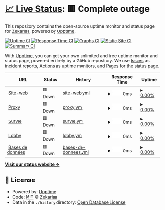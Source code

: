 # [📈 Live Status](https://live.wilderia.fr): <!--live status--> **🟥 Complete outage**

This repository contains the open-source uptime monitor and status page for [Zekariaa](www.wilderia.fr), powered by [Upptime](https://github.com/upptime/upptime).

[![Uptime CI](https://github.com/Zekariaa/Wilderia/workflows/Uptime%20CI/badge.svg)](https://github.com/Zekariaa/Wilderia/actions?query=workflow%3A%22Uptime+CI%22)
[![Response Time CI](https://github.com/Zekariaa/Wilderia/workflows/Response%20Time%20CI/badge.svg)](https://github.com/Zekariaa/Wilderia/actions?query=workflow%3A%22Response+Time+CI%22)
[![Graphs CI](https://github.com/Zekariaa/Wilderia/workflows/Graphs%20CI/badge.svg)](https://github.com/Zekariaa/Wilderia/actions?query=workflow%3A%22Graphs+CI%22)
[![Static Site CI](https://github.com/Zekariaa/Wilderia/workflows/Static%20Site%20CI/badge.svg)](https://github.com/Zekariaa/Wilderia/actions?query=workflow%3A%22Static+Site+CI%22)
[![Summary CI](https://github.com/Zekariaa/Wilderia/workflows/Summary%20CI/badge.svg)](https://github.com/Zekariaa/Wilderia/actions?query=workflow%3A%22Summary+CI%22)

With [Upptime](https://upptime.js.org), you can get your own unlimited and free uptime monitor and status page, powered entirely by a GitHub repository. We use [Issues](https://github.com/Zekariaa/Wilderia/issues) as incident reports, [Actions](https://github.com/Zekariaa/Wilderia/actions) as uptime monitors, and [Pages](https://live.wilderia.fr) for the status page.

<!--start: status pages-->
<!-- This summary is generated by Upptime (https://github.com/upptime/upptime) -->
<!-- Do not edit this manually, your changes will be overwritten -->
<!-- prettier-ignore -->
| URL | Status | History | Response Time | Uptime |
| --- | ------ | ------- | ------------- | ------ |
| <img alt="" src="https://favicons.githubusercontent.com/wilderia.fr" height="13"> [Site-web](https://wilderia.fr) | 🟥 Down | [site-web.yml](https://github.com/Zekariaa/Wilderia/commits/HEAD/history/site-web.yml) | <details><summary><img alt="Response time graph" src="./graphs/site-web/response-time-week.png" height="20"> 0ms</summary><br><a href="https://live.wilderia.fr/history/site-web"><img alt="Response time 623" src="https://img.shields.io/endpoint?url=https%3A%2F%2Fraw.githubusercontent.com%2FZekariaa%2FWilderia%2FHEAD%2Fapi%2Fsite-web%2Fresponse-time.json"></a><br><a href="https://live.wilderia.fr/history/site-web"><img alt="24-hour response time 0" src="https://img.shields.io/endpoint?url=https%3A%2F%2Fraw.githubusercontent.com%2FZekariaa%2FWilderia%2FHEAD%2Fapi%2Fsite-web%2Fresponse-time-day.json"></a><br><a href="https://live.wilderia.fr/history/site-web"><img alt="7-day response time 0" src="https://img.shields.io/endpoint?url=https%3A%2F%2Fraw.githubusercontent.com%2FZekariaa%2FWilderia%2FHEAD%2Fapi%2Fsite-web%2Fresponse-time-week.json"></a><br><a href="https://live.wilderia.fr/history/site-web"><img alt="30-day response time 0" src="https://img.shields.io/endpoint?url=https%3A%2F%2Fraw.githubusercontent.com%2FZekariaa%2FWilderia%2FHEAD%2Fapi%2Fsite-web%2Fresponse-time-month.json"></a><br><a href="https://live.wilderia.fr/history/site-web"><img alt="1-year response time 623" src="https://img.shields.io/endpoint?url=https%3A%2F%2Fraw.githubusercontent.com%2FZekariaa%2FWilderia%2FHEAD%2Fapi%2Fsite-web%2Fresponse-time-year.json"></a></details> | <details><summary><a href="https://live.wilderia.fr/history/site-web">0.00%</a></summary><a href="https://live.wilderia.fr/history/site-web"><img alt="All-time uptime 16.76%" src="https://img.shields.io/endpoint?url=https%3A%2F%2Fraw.githubusercontent.com%2FZekariaa%2FWilderia%2FHEAD%2Fapi%2Fsite-web%2Fuptime.json"></a><br><a href="https://live.wilderia.fr/history/site-web"><img alt="24-hour uptime 0.00%" src="https://img.shields.io/endpoint?url=https%3A%2F%2Fraw.githubusercontent.com%2FZekariaa%2FWilderia%2FHEAD%2Fapi%2Fsite-web%2Fuptime-day.json"></a><br><a href="https://live.wilderia.fr/history/site-web"><img alt="7-day uptime 0.00%" src="https://img.shields.io/endpoint?url=https%3A%2F%2Fraw.githubusercontent.com%2FZekariaa%2FWilderia%2FHEAD%2Fapi%2Fsite-web%2Fuptime-week.json"></a><br><a href="https://live.wilderia.fr/history/site-web"><img alt="30-day uptime 0.00%" src="https://img.shields.io/endpoint?url=https%3A%2F%2Fraw.githubusercontent.com%2FZekariaa%2FWilderia%2FHEAD%2Fapi%2Fsite-web%2Fuptime-month.json"></a><br><a href="https://live.wilderia.fr/history/site-web"><img alt="1-year uptime 16.76%" src="https://img.shields.io/endpoint?url=https%3A%2F%2Fraw.githubusercontent.com%2FZekariaa%2FWilderia%2FHEAD%2Fapi%2Fsite-web%2Fuptime-year.json"></a></details>
| <img alt="" src="https://favicons.githubusercontent.com/null" height="13"> [Proxy](185.157.247.55) | 🟥 Down | [proxy.yml](https://github.com/Zekariaa/Wilderia/commits/HEAD/history/proxy.yml) | <details><summary><img alt="Response time graph" src="./graphs/proxy/response-time-week.png" height="20"> 0ms</summary><br><a href="https://live.wilderia.fr/history/proxy"><img alt="Response time 117" src="https://img.shields.io/endpoint?url=https%3A%2F%2Fraw.githubusercontent.com%2FZekariaa%2FWilderia%2FHEAD%2Fapi%2Fproxy%2Fresponse-time.json"></a><br><a href="https://live.wilderia.fr/history/proxy"><img alt="24-hour response time 0" src="https://img.shields.io/endpoint?url=https%3A%2F%2Fraw.githubusercontent.com%2FZekariaa%2FWilderia%2FHEAD%2Fapi%2Fproxy%2Fresponse-time-day.json"></a><br><a href="https://live.wilderia.fr/history/proxy"><img alt="7-day response time 0" src="https://img.shields.io/endpoint?url=https%3A%2F%2Fraw.githubusercontent.com%2FZekariaa%2FWilderia%2FHEAD%2Fapi%2Fproxy%2Fresponse-time-week.json"></a><br><a href="https://live.wilderia.fr/history/proxy"><img alt="30-day response time 0" src="https://img.shields.io/endpoint?url=https%3A%2F%2Fraw.githubusercontent.com%2FZekariaa%2FWilderia%2FHEAD%2Fapi%2Fproxy%2Fresponse-time-month.json"></a><br><a href="https://live.wilderia.fr/history/proxy"><img alt="1-year response time 117" src="https://img.shields.io/endpoint?url=https%3A%2F%2Fraw.githubusercontent.com%2FZekariaa%2FWilderia%2FHEAD%2Fapi%2Fproxy%2Fresponse-time-year.json"></a></details> | <details><summary><a href="https://live.wilderia.fr/history/proxy">0.00%</a></summary><a href="https://live.wilderia.fr/history/proxy"><img alt="All-time uptime 68.82%" src="https://img.shields.io/endpoint?url=https%3A%2F%2Fraw.githubusercontent.com%2FZekariaa%2FWilderia%2FHEAD%2Fapi%2Fproxy%2Fuptime.json"></a><br><a href="https://live.wilderia.fr/history/proxy"><img alt="24-hour uptime 0.00%" src="https://img.shields.io/endpoint?url=https%3A%2F%2Fraw.githubusercontent.com%2FZekariaa%2FWilderia%2FHEAD%2Fapi%2Fproxy%2Fuptime-day.json"></a><br><a href="https://live.wilderia.fr/history/proxy"><img alt="7-day uptime 0.00%" src="https://img.shields.io/endpoint?url=https%3A%2F%2Fraw.githubusercontent.com%2FZekariaa%2FWilderia%2FHEAD%2Fapi%2Fproxy%2Fuptime-week.json"></a><br><a href="https://live.wilderia.fr/history/proxy"><img alt="30-day uptime 0.00%" src="https://img.shields.io/endpoint?url=https%3A%2F%2Fraw.githubusercontent.com%2FZekariaa%2FWilderia%2FHEAD%2Fapi%2Fproxy%2Fuptime-month.json"></a><br><a href="https://live.wilderia.fr/history/proxy"><img alt="1-year uptime 68.82%" src="https://img.shields.io/endpoint?url=https%3A%2F%2Fraw.githubusercontent.com%2FZekariaa%2FWilderia%2FHEAD%2Fapi%2Fproxy%2Fuptime-year.json"></a></details>
| <img alt="" src="https://favicons.githubusercontent.com/null" height="13"> [Survie](185.157.247.55) | 🟥 Down | [survie.yml](https://github.com/Zekariaa/Wilderia/commits/HEAD/history/survie.yml) | <details><summary><img alt="Response time graph" src="./graphs/survie/response-time-week.png" height="20"> 0ms</summary><br><a href="https://live.wilderia.fr/history/survie"><img alt="Response time 117" src="https://img.shields.io/endpoint?url=https%3A%2F%2Fraw.githubusercontent.com%2FZekariaa%2FWilderia%2FHEAD%2Fapi%2Fsurvie%2Fresponse-time.json"></a><br><a href="https://live.wilderia.fr/history/survie"><img alt="24-hour response time 0" src="https://img.shields.io/endpoint?url=https%3A%2F%2Fraw.githubusercontent.com%2FZekariaa%2FWilderia%2FHEAD%2Fapi%2Fsurvie%2Fresponse-time-day.json"></a><br><a href="https://live.wilderia.fr/history/survie"><img alt="7-day response time 0" src="https://img.shields.io/endpoint?url=https%3A%2F%2Fraw.githubusercontent.com%2FZekariaa%2FWilderia%2FHEAD%2Fapi%2Fsurvie%2Fresponse-time-week.json"></a><br><a href="https://live.wilderia.fr/history/survie"><img alt="30-day response time 0" src="https://img.shields.io/endpoint?url=https%3A%2F%2Fraw.githubusercontent.com%2FZekariaa%2FWilderia%2FHEAD%2Fapi%2Fsurvie%2Fresponse-time-month.json"></a><br><a href="https://live.wilderia.fr/history/survie"><img alt="1-year response time 117" src="https://img.shields.io/endpoint?url=https%3A%2F%2Fraw.githubusercontent.com%2FZekariaa%2FWilderia%2FHEAD%2Fapi%2Fsurvie%2Fresponse-time-year.json"></a></details> | <details><summary><a href="https://live.wilderia.fr/history/survie">0.00%</a></summary><a href="https://live.wilderia.fr/history/survie"><img alt="All-time uptime 68.71%" src="https://img.shields.io/endpoint?url=https%3A%2F%2Fraw.githubusercontent.com%2FZekariaa%2FWilderia%2FHEAD%2Fapi%2Fsurvie%2Fuptime.json"></a><br><a href="https://live.wilderia.fr/history/survie"><img alt="24-hour uptime 0.00%" src="https://img.shields.io/endpoint?url=https%3A%2F%2Fraw.githubusercontent.com%2FZekariaa%2FWilderia%2FHEAD%2Fapi%2Fsurvie%2Fuptime-day.json"></a><br><a href="https://live.wilderia.fr/history/survie"><img alt="7-day uptime 0.00%" src="https://img.shields.io/endpoint?url=https%3A%2F%2Fraw.githubusercontent.com%2FZekariaa%2FWilderia%2FHEAD%2Fapi%2Fsurvie%2Fuptime-week.json"></a><br><a href="https://live.wilderia.fr/history/survie"><img alt="30-day uptime 0.00%" src="https://img.shields.io/endpoint?url=https%3A%2F%2Fraw.githubusercontent.com%2FZekariaa%2FWilderia%2FHEAD%2Fapi%2Fsurvie%2Fuptime-month.json"></a><br><a href="https://live.wilderia.fr/history/survie"><img alt="1-year uptime 68.71%" src="https://img.shields.io/endpoint?url=https%3A%2F%2Fraw.githubusercontent.com%2FZekariaa%2FWilderia%2FHEAD%2Fapi%2Fsurvie%2Fuptime-year.json"></a></details>
| <img alt="" src="https://favicons.githubusercontent.com/null" height="13"> [Lobby](185.157.247.55) | 🟥 Down | [lobby.yml](https://github.com/Zekariaa/Wilderia/commits/HEAD/history/lobby.yml) | <details><summary><img alt="Response time graph" src="./graphs/lobby/response-time-week.png" height="20"> 0ms</summary><br><a href="https://live.wilderia.fr/history/lobby"><img alt="Response time 117" src="https://img.shields.io/endpoint?url=https%3A%2F%2Fraw.githubusercontent.com%2FZekariaa%2FWilderia%2FHEAD%2Fapi%2Flobby%2Fresponse-time.json"></a><br><a href="https://live.wilderia.fr/history/lobby"><img alt="24-hour response time 0" src="https://img.shields.io/endpoint?url=https%3A%2F%2Fraw.githubusercontent.com%2FZekariaa%2FWilderia%2FHEAD%2Fapi%2Flobby%2Fresponse-time-day.json"></a><br><a href="https://live.wilderia.fr/history/lobby"><img alt="7-day response time 0" src="https://img.shields.io/endpoint?url=https%3A%2F%2Fraw.githubusercontent.com%2FZekariaa%2FWilderia%2FHEAD%2Fapi%2Flobby%2Fresponse-time-week.json"></a><br><a href="https://live.wilderia.fr/history/lobby"><img alt="30-day response time 0" src="https://img.shields.io/endpoint?url=https%3A%2F%2Fraw.githubusercontent.com%2FZekariaa%2FWilderia%2FHEAD%2Fapi%2Flobby%2Fresponse-time-month.json"></a><br><a href="https://live.wilderia.fr/history/lobby"><img alt="1-year response time 117" src="https://img.shields.io/endpoint?url=https%3A%2F%2Fraw.githubusercontent.com%2FZekariaa%2FWilderia%2FHEAD%2Fapi%2Flobby%2Fresponse-time-year.json"></a></details> | <details><summary><a href="https://live.wilderia.fr/history/lobby">0.00%</a></summary><a href="https://live.wilderia.fr/history/lobby"><img alt="All-time uptime 68.71%" src="https://img.shields.io/endpoint?url=https%3A%2F%2Fraw.githubusercontent.com%2FZekariaa%2FWilderia%2FHEAD%2Fapi%2Flobby%2Fuptime.json"></a><br><a href="https://live.wilderia.fr/history/lobby"><img alt="24-hour uptime 0.00%" src="https://img.shields.io/endpoint?url=https%3A%2F%2Fraw.githubusercontent.com%2FZekariaa%2FWilderia%2FHEAD%2Fapi%2Flobby%2Fuptime-day.json"></a><br><a href="https://live.wilderia.fr/history/lobby"><img alt="7-day uptime 0.00%" src="https://img.shields.io/endpoint?url=https%3A%2F%2Fraw.githubusercontent.com%2FZekariaa%2FWilderia%2FHEAD%2Fapi%2Flobby%2Fuptime-week.json"></a><br><a href="https://live.wilderia.fr/history/lobby"><img alt="30-day uptime 0.00%" src="https://img.shields.io/endpoint?url=https%3A%2F%2Fraw.githubusercontent.com%2FZekariaa%2FWilderia%2FHEAD%2Fapi%2Flobby%2Fuptime-month.json"></a><br><a href="https://live.wilderia.fr/history/lobby"><img alt="1-year uptime 68.71%" src="https://img.shields.io/endpoint?url=https%3A%2F%2Fraw.githubusercontent.com%2FZekariaa%2FWilderia%2FHEAD%2Fapi%2Flobby%2Fuptime-year.json"></a></details>
| <img alt="" src="https://favicons.githubusercontent.com/null" height="13"> [Bases de données](185.157.247.55) | 🟥 Down | [bases-de-donnees.yml](https://github.com/Zekariaa/Wilderia/commits/HEAD/history/bases-de-donnees.yml) | <details><summary><img alt="Response time graph" src="./graphs/bases-de-donnees/response-time-week.png" height="20"> 0ms</summary><br><a href="https://live.wilderia.fr/history/bases-de-donnees"><img alt="Response time 117" src="https://img.shields.io/endpoint?url=https%3A%2F%2Fraw.githubusercontent.com%2FZekariaa%2FWilderia%2FHEAD%2Fapi%2Fbases-de-donnees%2Fresponse-time.json"></a><br><a href="https://live.wilderia.fr/history/bases-de-donnees"><img alt="24-hour response time 0" src="https://img.shields.io/endpoint?url=https%3A%2F%2Fraw.githubusercontent.com%2FZekariaa%2FWilderia%2FHEAD%2Fapi%2Fbases-de-donnees%2Fresponse-time-day.json"></a><br><a href="https://live.wilderia.fr/history/bases-de-donnees"><img alt="7-day response time 0" src="https://img.shields.io/endpoint?url=https%3A%2F%2Fraw.githubusercontent.com%2FZekariaa%2FWilderia%2FHEAD%2Fapi%2Fbases-de-donnees%2Fresponse-time-week.json"></a><br><a href="https://live.wilderia.fr/history/bases-de-donnees"><img alt="30-day response time 0" src="https://img.shields.io/endpoint?url=https%3A%2F%2Fraw.githubusercontent.com%2FZekariaa%2FWilderia%2FHEAD%2Fapi%2Fbases-de-donnees%2Fresponse-time-month.json"></a><br><a href="https://live.wilderia.fr/history/bases-de-donnees"><img alt="1-year response time 117" src="https://img.shields.io/endpoint?url=https%3A%2F%2Fraw.githubusercontent.com%2FZekariaa%2FWilderia%2FHEAD%2Fapi%2Fbases-de-donnees%2Fresponse-time-year.json"></a></details> | <details><summary><a href="https://live.wilderia.fr/history/bases-de-donnees">0.00%</a></summary><a href="https://live.wilderia.fr/history/bases-de-donnees"><img alt="All-time uptime 68.71%" src="https://img.shields.io/endpoint?url=https%3A%2F%2Fraw.githubusercontent.com%2FZekariaa%2FWilderia%2FHEAD%2Fapi%2Fbases-de-donnees%2Fuptime.json"></a><br><a href="https://live.wilderia.fr/history/bases-de-donnees"><img alt="24-hour uptime 0.00%" src="https://img.shields.io/endpoint?url=https%3A%2F%2Fraw.githubusercontent.com%2FZekariaa%2FWilderia%2FHEAD%2Fapi%2Fbases-de-donnees%2Fuptime-day.json"></a><br><a href="https://live.wilderia.fr/history/bases-de-donnees"><img alt="7-day uptime 0.00%" src="https://img.shields.io/endpoint?url=https%3A%2F%2Fraw.githubusercontent.com%2FZekariaa%2FWilderia%2FHEAD%2Fapi%2Fbases-de-donnees%2Fuptime-week.json"></a><br><a href="https://live.wilderia.fr/history/bases-de-donnees"><img alt="30-day uptime 0.00%" src="https://img.shields.io/endpoint?url=https%3A%2F%2Fraw.githubusercontent.com%2FZekariaa%2FWilderia%2FHEAD%2Fapi%2Fbases-de-donnees%2Fuptime-month.json"></a><br><a href="https://live.wilderia.fr/history/bases-de-donnees"><img alt="1-year uptime 68.71%" src="https://img.shields.io/endpoint?url=https%3A%2F%2Fraw.githubusercontent.com%2FZekariaa%2FWilderia%2FHEAD%2Fapi%2Fbases-de-donnees%2Fuptime-year.json"></a></details>

<!--end: status pages-->

[**Visit our status website →**](https://live.wilderia.fr)

## 📄 License

- Powered by: [Upptime](https://github.com/upptime/upptime)
- Code: [MIT](./LICENSE) © [Zekariaa](www.wilderia.fr)
- Data in the `./history` directory: [Open Database License](https://opendatacommons.org/licenses/odbl/1-0/)
